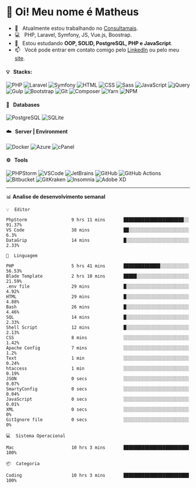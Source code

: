# 👋 Oi! Meu nome é Matheus

- 🔭 &nbsp; Atualmente estou trabalhando no [Consultamais](https://consultamais.com.br/).
- 💻 &nbsp; PHP, Laravel, Symfony, JS, Vue.js, Boostrap.
- 🌱 &nbsp; Estou estudando **OOP, SOLID, PostgreSQL, PHP e JavaScript**.
- 📫 &nbsp; Você pode entrar em contato comigo pelo [LinkedIn](https://www.linkedin.com/in/matheuscamargoxavier/) ou pelo meu [site](https://matheuscamargo.co).

#### 💡 &nbsp; Stacks:
![PHP](https://img.shields.io/badge/-PHP-777BB4?&logo=php&logoColor=FFFFFF)
![Laravel](https://img.shields.io/badge/-Laravel-FF2D20?&logo=laravel&logoColor=FFFFFF)
![Symfony](https://img.shields.io/badge/-Symfony-000000?&logo=symfony&logoColor=FFFFFF)
![HTML](https://img.shields.io/badge/-HTML-E34F26?&logo=html5&logoColor=FFFFFF)
![CSS](https://img.shields.io/badge/-CSS-1572B6?&logo=css3&logoColor=FFFFFF)
![Sass](https://img.shields.io/badge/-Sass-CC6699?&logo=sass&logoColor=FFFFFF)
![JavaScript](https://img.shields.io/badge/-JavaScript-F7DF1E?&logo=javascript&logoColor=FFFFFF)
![jQuery](https://img.shields.io/badge/-jQuery-0769AD?&logo=jquery&logoColor=FFFFFF)
![Gulp](https://img.shields.io/badge/-Gulp-CF4647?&logo=gulp&logoColor=FFFFFF)
![Bootstrap](https://img.shields.io/badge/-Bootstrap-7952B3?&logo=bootstrap&logoColor=FFFFFF)
![Git](https://img.shields.io/badge/-Git-F05032?&logo=git&logoColor=FFFFFF)
![Composer](https://img.shields.io/badge/-Composer-885630?&logo=composer&logoColor=FFFFFF)
![Yarn](https://img.shields.io/badge/-Yarn-2C8EBB?&logo=yarn&logoColor=FFFFFF)
![NPM](https://img.shields.io/badge/-npm-CB3837?&logo=npm&logoColor=FFFFFF)

#### 💾 &nbsp; Databases
![PostgreSQL](https://img.shields.io/badge/-PostgreSQL-336791?&logo=PostgreSQL&logoColor=FFFFFF)
![SQLite](https://img.shields.io/badge/-SQLite-003B57?&logo=SQLite&logoColor=FFFFFF)

#### ☁️ &nbsp; Server | Environment
![Docker](https://img.shields.io/badge/-Docker-2496ED?&logo=docker&logoColor=FFFFFF)
![Azure](https://img.shields.io/badge/-Azure-0089D6?&logo=microsoft%20azure&logoColor=FFFFFF)
![cPanel](https://img.shields.io/badge/-cPanel-FF6C2C?&logo=cpanel&logoColor=FFFFFF)

#### ⚙️ &nbsp; Tools
![PHPStorm](https://img.shields.io/badge/-PHPStorm-000000?&logo=PHPStorm&logoColor=FFFFFF)
![VSCode](https://img.shields.io/badge/-VSCode-007ACC?&logo=Visual%20Studio%20Code&logoColor=FFFFFF) 
![JetBrains](https://img.shields.io/badge/-JetBrains-000000?&logo=jetbrains&logoColor=FFFFFF) 
![GitHub](https://img.shields.io/badge/-GitHub-181717?&logo=github&logoColor=FFFFFF) 
![GitHub Actions](https://img.shields.io/badge/-GitHub%20Actions-181717?&logo=GitHub%20Actions&logoColor=FFFFFF) 
![Bitbucket](https://img.shields.io/badge/-Bitbucket-0052CC?&logo=bitbucket&logoColor=FFFFFF)
![GitKraken](https://img.shields.io/badge/-GitKraken-179287?&logo=GitKraken&logoColor=FFFFFF)
![Insomnia](https://img.shields.io/badge/-Insomnia-5849BE?&logo=Insomnia&logoColor=FFFFFF)
![Adobe XD](https://img.shields.io/badge/-Adobe%20XD-FF61F6?&logo=adobe%20xd&logoColor=FFFFFF) 
_______

📊  **Analise de desenvolvimento semanal**
```text
💡  Editor

PhpStorm                 9 hrs 11 mins       ███████████████████████░░     91.37%
VS Code                  38 mins             ██░░░░░░░░░░░░░░░░░░░░░░░       6.3%
DataGrip                 14 mins             █░░░░░░░░░░░░░░░░░░░░░░░░      2.33%
```
```text
💬  Linguagem

PHP                      5 hrs 41 mins       ██████████████░░░░░░░░░░░     56.53%
Blade Template           2 hrs 10 mins       █████░░░░░░░░░░░░░░░░░░░░     21.59%
.env file                29 mins             █░░░░░░░░░░░░░░░░░░░░░░░░      4.92%
HTML                     29 mins             █░░░░░░░░░░░░░░░░░░░░░░░░      4.88%
Bash                     26 mins             █░░░░░░░░░░░░░░░░░░░░░░░░      4.46%
SQL                      14 mins             █░░░░░░░░░░░░░░░░░░░░░░░░      2.33%
Shell Script             12 mins             █░░░░░░░░░░░░░░░░░░░░░░░░      2.13%
CSS                      8 mins              ░░░░░░░░░░░░░░░░░░░░░░░░░      1.42%
Apache Config            7 mins              ░░░░░░░░░░░░░░░░░░░░░░░░░       1.2%
Text                     1 min               ░░░░░░░░░░░░░░░░░░░░░░░░░      0.24%
htaccess                 1 min               ░░░░░░░░░░░░░░░░░░░░░░░░░      0.19%
JSON                     0 secs              ░░░░░░░░░░░░░░░░░░░░░░░░░      0.07%
SmartyConfig             0 secs              ░░░░░░░░░░░░░░░░░░░░░░░░░      0.04%
JavaScript               0 secs              ░░░░░░░░░░░░░░░░░░░░░░░░░      0.01%
XML                      0 secs              ░░░░░░░░░░░░░░░░░░░░░░░░░         0%
GitIgnore file           0 secs              ░░░░░░░░░░░░░░░░░░░░░░░░░         0%
```
```text
💻  Sistema Operacional

Mac                      10 hrs 3 mins       █████████████████████████       100%
```
```text
📦  Categoria

Coding                   10 hrs 3 mins       █████████████████████████       100%
```
